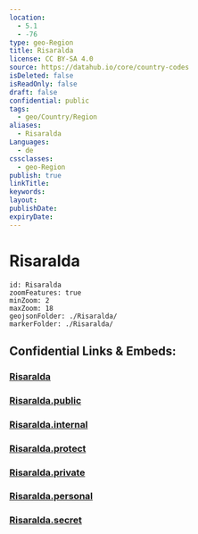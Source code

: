 ```yaml
---
location:
  - 5.1
  - -76
type: geo-Region
title: Risaralda
license: CC BY-SA 4.0
source: https://datahub.io/core/country-codes
isDeleted: false
isReadOnly: false
draft: false
confidential: public
tags:
  - geo/Country/Region
aliases:
  - Risaralda
Languages:
  - de
cssclasses:
  - geo-Region
publish: true
linkTitle:
keywords:
layout:
publishDate:
expiryDate:
---
```


# Risaralda

```leaflet
id: Risaralda
zoomFeatures: true 
minZoom: 2 
maxZoom: 18
geojsonFolder: ./Risaralda/
markerFolder: ./Risaralda/
```


## Confidential Links & Embeds: 

### [Risaralda](/_Standards/Earth/Continent/America~South/Colombia/departments~Colombia/Risaralda.md) 

### [Risaralda.public](/_public/Earth/Continent/America~South/Colombia/departments~Colombia/Risaralda.public.md) 

### [Risaralda.internal](/_internal/Earth/Continent/America~South/Colombia/departments~Colombia/Risaralda.internal.md) 

### [Risaralda.protect](/_protect/Earth/Continent/America~South/Colombia/departments~Colombia/Risaralda.protect.md) 

### [Risaralda.private](/_private/Earth/Continent/America~South/Colombia/departments~Colombia/Risaralda.private.md) 

### [Risaralda.personal](/_personal/Earth/Continent/America~South/Colombia/departments~Colombia/Risaralda.personal.md) 

### [Risaralda.secret](/_secret/Earth/Continent/America~South/Colombia/departments~Colombia/Risaralda.secret.md)

